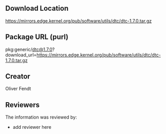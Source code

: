 ## Download Location

https://mirrors.edge.kernel.org/pub/software/utils/dtc/dtc-1.7.0.tar.gz

## Package URL (purl)

pkg:generic/dtc@1.7.0?download_url=https://mirrors.edge.kernel.org/pub/software/utils/dtc/dtc-1.7.0.tar.gz

## Creator

Oliver Fendt

## Reviewers

The information was reviewed by:

* add reviewer here
